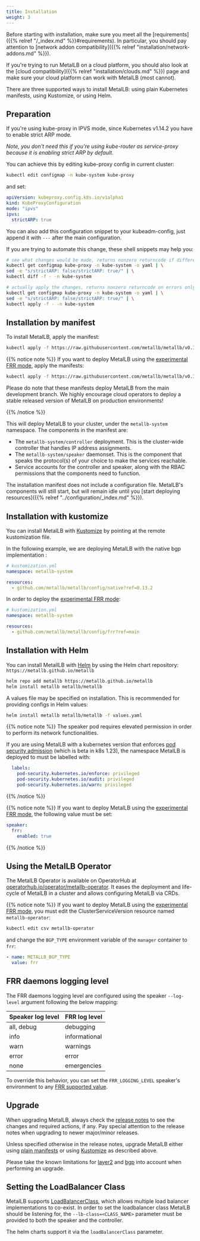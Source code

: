 ```yaml
---
title: Installation
weight: 3
---
```


Before starting with installation, make sure you meet all the
[requirements]({{% relref "/_index.md" %}}#requirements). In
particular, you should pay attention to [network addon
compatibility]({{% relref "installation/network-addons.md" %}}).

If you're trying to run MetalLB on a cloud platform, you should also
look at the [cloud compatibility]({{% relref "installation/clouds.md"
%}}) page and make sure your cloud platform can work with MetalLB
(most cannot).

There are three supported ways to install MetalLB: using plain Kubernetes
manifests, using Kustomize, or using Helm.

## Preparation

If you're using kube-proxy in IPVS mode, since Kubernetes v1.14.2 you have to enable strict ARP mode.

*Note, you don't need this if you're using kube-router as service-proxy because it is enabling strict ARP by default.*

You can achieve this by editing kube-proxy config in current cluster:

```bash
kubectl edit configmap -n kube-system kube-proxy
```

and set:

```yaml
apiVersion: kubeproxy.config.k8s.io/v1alpha1
kind: KubeProxyConfiguration
mode: "ipvs"
ipvs:
  strictARP: true
```

You can also add this configuration snippet to your kubeadm-config, just append it with `---` after the main configuration.

If you are trying to automate this change, these shell snippets may help you:

```bash
# see what changes would be made, returns nonzero returncode if different
kubectl get configmap kube-proxy -n kube-system -o yaml | \
sed -e "s/strictARP: false/strictARP: true/" | \
kubectl diff -f - -n kube-system

# actually apply the changes, returns nonzero returncode on errors only
kubectl get configmap kube-proxy -n kube-system -o yaml | \
sed -e "s/strictARP: false/strictARP: true/" | \
kubectl apply -f - -n kube-system
```

## Installation by manifest

To install MetalLB, apply the manifest:

```bash
kubectl apply -f https://raw.githubusercontent.com/metallb/metallb/v0.13.2/config/manifests/metallb-native.yaml
```

{{% notice note %}}
If you want to deploy MetalLB using the [experimental FRR mode](https://metallb.universe.tf/configuration/#enabling-bfd-support-for-bgp-sessions), apply the manifests:

```bash
kubectl apply -f https://raw.githubusercontent.com/metallb/metallb/v0.13.2/config/manifests/metallb-frr.yaml
```

Please do note that these manifests deploy MetalLB from the main development branch. We highly encourage cloud operators to deploy a stable released version of MetalLB on production environments!

{{% /notice %}}

This will deploy MetalLB to your cluster, under the `metallb-system`
namespace. The components in the manifest are:

- The `metallb-system/controller` deployment. This is the cluster-wide
  controller that handles IP address assignments.
- The `metallb-system/speaker` daemonset. This is the component that
  speaks the protocol(s) of your choice to make the services
  reachable.
- Service accounts for the controller and speaker, along with the
  RBAC permissions that the components need to function.

The installation manifest does not include a configuration
file. MetalLB's components will still start, but will remain idle
until you [start deploying resources]({{% relref "../configuration/_index.md" %}}).

## Installation with kustomize

You can install MetalLB with
[Kustomize](https://github.com/kubernetes-sigs/kustomize) by pointing
at the remote kustomization file.

In the following example, we are deploying MetalLB with the native bgp implementation :

```yaml
# kustomization.yml
namespace: metallb-system

resources:
  - github.com/metallb/metallb/config/native?ref=0.13.2
```

In order to deploy the [experimental FRR mode](https://metallb.universe.tf/configuration/#enabling-bfd-support-for-bgp-sessions):

```yaml
# kustomization.yml
namespace: metallb-system

resources:
  - github.com/metallb/metallb/config/frr?ref=main
```

## Installation with Helm

You can install MetallLB with [Helm](https://helm.sh/)
by using the Helm chart repository: `https://metallb.github.io/metallb`

```bash
helm repo add metallb https://metallb.github.io/metallb
helm install metallb metallb/metallb
```

A values file may be specified on installation. This is recommended for providing configs in Helm values:

```bash
helm install metallb metallb/metallb -f values.yaml
```

{{% notice note %}}
The speaker pod requires elevated permission in order to perform its network functionalities.

If you are using MetalLB with a kubernetes version that enforces [pod security admission](https://kubernetes.io/docs/concepts/security/pod-security-admission/) (which is beta in k8s
1.23), the namespace MetalLB is deployed to must be labelled with:

```yaml
  labels:
    pod-security.kubernetes.io/enforce: privileged
    pod-security.kubernetes.io/audit: privileged
    pod-security.kubernetes.io/warn: privileged
```

{{% /notice %}}

{{% notice note %}}
If you want to deploy MetalLB using the [experimental FRR mode](https://metallb.universe.tf/configuration/#enabling-bfd-support-for-bgp-sessions), the following value must be set:

```yaml
speaker:
  frr:
    enabled: true
```

{{% /notice %}}

## Using the MetalLB Operator

The MetalLB Operator is available on OperatorHub at [operatorhub.io/operator/metallb-operator](https://operatorhub.io/operator/metallb-operator). It eases the deployment and life-cycle of MetalLB in a cluster and allows configuring MetalLB via CRDs.

{{% notice note %}}
If you want to deploy MetalLB using the [experimental FRR mode](https://metallb.universe.tf/configuration/#enabling-bfd-support-for-bgp-sessions), you must edit the ClusterServiceVersion resource
named `metallb-operator`:

```bash
kubectl edit csv metallb-operator
```

and change the `BGP_TYPE` environment variable of the `manager` container to `frr`:

```yaml
- name: METALLB_BGP_TYPE
  value: frr
```

## FRR daemons logging level

The FRR daemons logging level are configured using the speaker `--log-level` argument following the below mapping:

Speaker log level | FRR log level
------------------|--------------
all, debug        | debugging
info              | informational
warn              | warnings
error             | error
none              | emergencies

To override this behavior, you can set the `FRR_LOGGING_LEVEL` speaker's environment to any [FRR supported value](https://docs.frrouting.org/en/latest/basic.html#clicmd-log-stdout-LEVEL).

## Upgrade

When upgrading MetalLB, always check the [release notes](https://metallb.universe.tf/release-notes/)
to see the changes and required actions, if any. Pay special attention to the release notes when
upgrading to newer major/minor releases.

Unless specified otherwise in the release notes, upgrade MetalLB either using
[plain manifests](#installation-by-manifest) or using [Kustomize](#installation-with-kustomize) as
described above.

Please take the known limitations for [layer2](https://metallb.universe.tf/concepts/layer2/#limitations)
and [bgp](https://metallb.universe.tf/concepts/bgp/#limitations) into account when performing an
upgrade.

## Setting the LoadBalancer Class

MetalLB supports [LoadBalancerClass](https://kubernetes.io/docs/concepts/services-networking/service/#load-balancer-class),
which allows multiple load balancer implementations to co-exist. In order to set the loadbalancer class MetalLB should be listening
for, the `--lb-class=<CLASS_NAME>` parameter must be provided to both the speaker and the controller.

The helm charts support it via the `loadBalancerClass` parameter.
